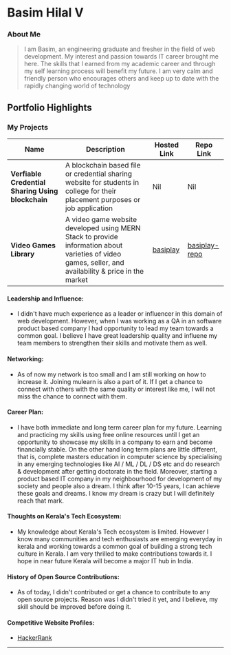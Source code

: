 # Basim Hilal V 

### About Me

> I am Basim, an engineering graduate and fresher in the field of web development. My interest and passion towards IT career brought me here. The skills that I earned from my academic career and through my self learning process will benefit my future. I am very calm and friendly person who encourages others and keep up to date with the rapidly changing world of technology

## Portfolio Highlights

### My Projects

| Name                | Description                                                               | Hosted Link                              | Repo Link                                                      |
|---------------------|---------------------------------------------------------------------------|------------------------------------------|----------------------------------------------------------------|
| **Verfiable Credential Sharing Using blockchain**  | A blockchain based file or credential sharing website for students in college for their placement purposes or job application                                            | Nil    | Nil             |
| **Video Games Library**  | A video game website developed using MERN Stack to provide information about varieties of video games, seller, and availability & price in the market                                              | [basiplay](https://basiplay-mern.onrender.com)    | [basiplay-repo](https://github.com/basimhilalv/MERN-PROJECT-03-Client)             |

#### Leadership and Influence:

- I didn't have much experience as a leader or influencer in this domain of web development. However, when I was working as a QA in an software product based company I had opportunity to lead my team towards a common goal. I believe I have great leadership quality and influene my team members to strengthen their skills and motivate them as well.

#### Networking:

- As of now my network is too small and I am still working on how to increase it. Joining mulearn is also a part of it. If I get a chance to connect with others with the same quality or interest like me, I will not miss the chance to connect with them.  

#### Career Plan:

- I have both immediate and long term career plan for my future. Learning and practicing my skills using free online resources until I get an opportunity to showcase my skills in a company to earn and become financially stable. On the other hand long term plans are little different, that is, complete masters education in computer science by specialising in any emerging technologies like AI / ML / DL / DS etc and do research & development after getting doctorate in the field. Moreover, starting a product based IT company in my neighbourhood for development of my society and people also a dream. I think after 10-15 years, I can achieve these goals and dreams. I know my dream is crazy but I will definitely reach that mark.

#### Thoughts on Kerala's Tech Ecosystem:

- My knowledge about Kerala's Tech ecosystem is limited. However I know many communities and tech enthusiasts are emerging everyday in kerala and working towards a common goal of building a strong tech culture in Kerala. I am very thrilled to make contributions towards it. I hope in near future Kerala will become a major IT hub in India.

#### History of Open Source Contributions:

- As of today, I didn't contributed or get a chance to contribute to any open source projects. Reason was I didn't tried it yet, and I believe, my skill should be improved before doing it. 


#### Competitive Website Profiles:

- [HackerRank](https://www.hackerrank.com/profile/basimhilaloffic1)


---
